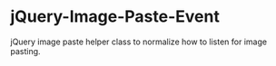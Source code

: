 # jQuery-Image-Paste-Event
jQuery image paste helper class to normalize how to listen for image pasting.
